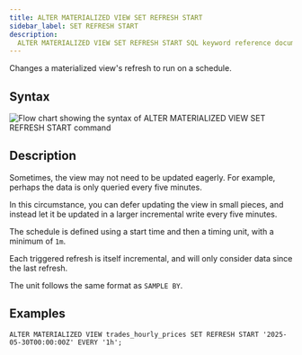 ```yaml
---
title: ALTER MATERIALIZED VIEW SET REFRESH START
sidebar_label: SET REFRESH START
description:
  ALTER MATERIALIZED VIEW SET REFRESH START SQL keyword reference documentation.
---
```


Changes a materialized view's refresh to run on a schedule.

## Syntax

![Flow chart showing the syntax of ALTER MATERIALIZED VIEW SET REFRESH START command](/images/docs/diagrams/alterMatViewSetRefreshStart.svg)

## Description

Sometimes, the view may not need to be updated eagerly. For example, perhaps the data is only queried every five minutes.

In this circumstance, you can defer updating the view in small pieces, and instead let it be updated in a larger
incremental write every five minutes.

The schedule is defined using a start time and then a timing unit, with a minimum of `1m`.

Each triggered refresh is itself incremental, and will only consider data since the last refresh.

The unit follows the same format as `SAMPLE BY`.

## Examples

```questdb-sql
ALTER MATERIALIZED VIEW trades_hourly_prices SET REFRESH START '2025-05-30T00:00:00Z' EVERY '1h';
```
